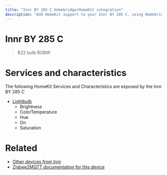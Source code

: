 ```yaml
---
title: "Innr BY 285 C Homebridge/HomeKit integration"
description: "Add HomeKit support to your Innr BY 285 C, using Homebridge, Zigbee2MQTT and homebridge-z2m."
---
```

<!---
This file has been GENERATED using src/docgen/docgen.ts
DO NOT EDIT THIS FILE MANUALLY!
-->
# Innr BY 285 C
> B22 bulb RGBW


# Services and characteristics
The following HomeKit Services and Characteristics are exposed by
the Innr BY 285 C

* [Lightbulb](../../light.md)
  * Brightness
  * ColorTemperature
  * Hue
  * On
  * Saturation


# Related
* [Other devices from Innr](../index.md#innr)
* [Zigbee2MQTT documentation for this device](https://www.zigbee2mqtt.io/devices/BY_285_C.html)